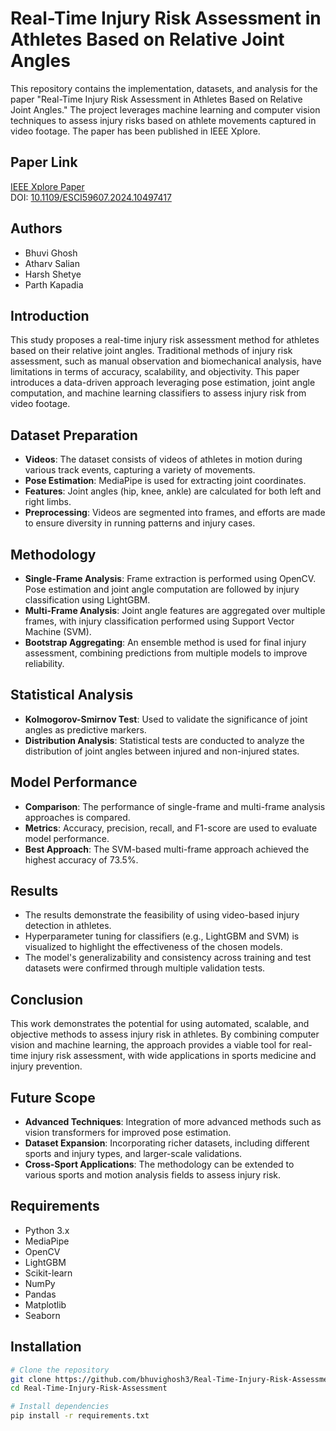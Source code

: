 # Real-Time Injury Risk Assessment in Athletes Based on Relative Joint Angles

This repository contains the implementation, datasets, and analysis for the paper "Real-Time Injury Risk Assessment in Athletes Based on Relative Joint Angles." The project leverages machine learning and computer vision techniques to assess injury risks based on athlete movements captured in video footage. The paper has been published in IEEE Xplore.

## Paper Link

[IEEE Xplore Paper](https://ieeexplore.ieee.org/document/10497417)  
DOI: [10.1109/ESCI59607.2024.10497417](https://doi.org/10.1109/ESCI59607.2024.10497417)

## Authors

- Bhuvi Ghosh
- Atharv Salian
- Harsh Shetye
- Parth Kapadia

## Introduction

This study proposes a real-time injury risk assessment method for athletes based on their relative joint angles. Traditional methods of injury risk assessment, such as manual observation and biomechanical analysis, have limitations in terms of accuracy, scalability, and objectivity. This paper introduces a data-driven approach leveraging pose estimation, joint angle computation, and machine learning classifiers to assess injury risk from video footage.

## Dataset Preparation

- **Videos**: The dataset consists of videos of athletes in motion during various track events, capturing a variety of movements.
- **Pose Estimation**: MediaPipe is used for extracting joint coordinates.
- **Features**: Joint angles (hip, knee, ankle) are calculated for both left and right limbs.
- **Preprocessing**: Videos are segmented into frames, and efforts are made to ensure diversity in running patterns and injury cases.

## Methodology

- **Single-Frame Analysis**: Frame extraction is performed using OpenCV. Pose estimation and joint angle computation are followed by injury classification using LightGBM.
- **Multi-Frame Analysis**: Joint angle features are aggregated over multiple frames, with injury classification performed using Support Vector Machine (SVM).
- **Bootstrap Aggregating**: An ensemble method is used for final injury assessment, combining predictions from multiple models to improve reliability.

## Statistical Analysis

- **Kolmogorov-Smirnov Test**: Used to validate the significance of joint angles as predictive markers.
- **Distribution Analysis**: Statistical tests are conducted to analyze the distribution of joint angles between injured and non-injured states.

## Model Performance

- **Comparison**: The performance of single-frame and multi-frame analysis approaches is compared.
- **Metrics**: Accuracy, precision, recall, and F1-score are used to evaluate model performance.
- **Best Approach**: The SVM-based multi-frame approach achieved the highest accuracy of 73.5%.

## Results

- The results demonstrate the feasibility of using video-based injury detection in athletes.
- Hyperparameter tuning for classifiers (e.g., LightGBM and SVM) is visualized to highlight the effectiveness of the chosen models.
- The model's generalizability and consistency across training and test datasets were confirmed through multiple validation tests.

## Conclusion

This work demonstrates the potential for using automated, scalable, and objective methods to assess injury risk in athletes. By combining computer vision and machine learning, the approach provides a viable tool for real-time injury risk assessment, with wide applications in sports medicine and injury prevention.

## Future Scope

- **Advanced Techniques**: Integration of more advanced methods such as vision transformers for improved pose estimation.
- **Dataset Expansion**: Incorporating richer datasets, including different sports and injury types, and larger-scale validations.
- **Cross-Sport Applications**: The methodology can be extended to various sports and motion analysis fields to assess injury risk.

## Requirements

- Python 3.x
- MediaPipe
- OpenCV
- LightGBM
- Scikit-learn
- NumPy
- Pandas
- Matplotlib
- Seaborn

## Installation

```bash
# Clone the repository
git clone https://github.com/bhuvighosh3/Real-Time-Injury-Risk-Assessment.git
cd Real-Time-Injury-Risk-Assessment

# Install dependencies
pip install -r requirements.txt
